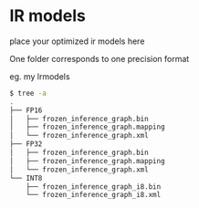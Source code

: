 # IR models
place your optimized ir models here

One folder corresponds to one precision format 

eg. my lrmodels
```bash
$ tree -a
.
├── FP16
│   ├── frozen_inference_graph.bin
│   ├── frozen_inference_graph.mapping
│   └── frozen_inference_graph.xml
├── FP32
│   ├── frozen_inference_graph.bin
│   ├── frozen_inference_graph.mapping
│   └── frozen_inference_graph.xml
└── INT8
    ├── frozen_inference_graph_i8.bin
    └── frozen_inference_graph_i8.xml
```
